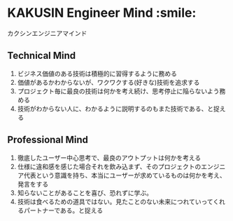 # KAKUSIN Engineer Mind \:smile:
カクシンエンジニアマインド 
 
## Technical Mind
1. ビジネス価値のある技術は積極的に習得するように務める 
2. 価値があるかわからないが、ワクワクする(好きな)技術を追求する 
3. プロジェクト毎に最良の技術は何かを考え続け、思考停止に陥らないよう務める 
4. 技術がわからない人に、わかるように説明するのもまた技術である、と捉える 

## Professional Mind
1. 徹底したユーザー中心思考で、最良のアウトプットは何かを考える
2. 仕様に違和感を感じた場合それを飲み込まず、そのプロジェクトのエンジニア代表という意識を持ち、本当にユーザーが求めているものは何かを考え、発言をする
3. 知らないことがあることを喜び、恐れずに学ぶ。
4. 技術は食べるための道具ではない。見たことのない未来につれていってくれるパートナーである。と捉える  


